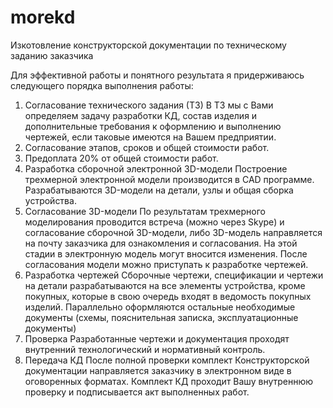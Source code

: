# morekd

Изкотовление конструкторской документации по техническому заданию заказчика

Для эффективной работы и понятного результата я придерживаюсь следующего порядка выполнения работы:

1. Согласование технического задания (ТЗ)
В ТЗ мы с Вами определяем задачу разработки КД, состав изделия и дополнительные требования к оформлению и выполнению чертежей, если таковые имеются на Вашем предприятии.
2. Согласование этапов, сроков и общей стоимости работ.
3.  Предоплата 20% от общей стоимости работ.
4. Разработка сборочной электронной 3D-модели
Построение трехмерной электронной модели производится в CAD программе. Разрабатываются 3D-модели на детали, узлы и общая сборка устройства.
5. Согласование 3D-модели
По результатам трехмерного моделирования проводится встреча (можно через Skype) и согласование сборочной 3D-модели, либо 3D-модель направляется на почту заказчика для ознакомления и согласования. На этой стадии в электронную модель могут вносится изменения. После согласования модели можно приступать к разработке чертежей.
6. Разработка чертежей
Сборочные чертежи, спецификации и чертежи на детали разрабатываются на все элементы устройства, кроме покупных, которые в свою очередь входят в ведомость покупных изделий. Параллельно оформляются остальные необходимые документы (схемы, пояснительная записка, эксплуатационные документы)
7. Проверка
Разработанные чертежи и документация проходят внутренний технологический и нормативный контроль.
8. Передача КД
После полной проверки комплект Конструкторской документации направляется заказчику в электронном виде в оговоренных форматах. Комплект КД проходит Вашу внутреннюю проверку и подписывается акт выполненных работ.

